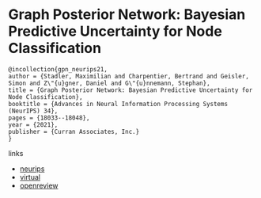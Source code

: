 # Graph Posterior Network: Bayesian Predictive Uncertainty for Node Classification

```
@incollection{gpn_neurips21,
author = {Stadler, Maximilian and Charpentier, Bertrand and Geisler, Simon and Z\"{u}gner, Daniel and G\"{u}nnemann, Stephan},
title = {Graph Posterior Network: Bayesian Predictive Uncertainty for Node Classification},
booktitle = {Advances in Neural Information Processing Systems (NeurIPS) 34},
pages = {18033--18048},
year = {2021},
publisher = {Curran Associates, Inc.}
}
```

links
- [neurips](https://papers.nips.cc//paper/2021/hash/95b431e51fc53692913da5263c214162-Abstract.html)
- [virtual](https://neurips.cc/virtual/2021/poster/27016)
- [openreview](https://openreview.net/forum?id=N0Pigj5tpHE)
